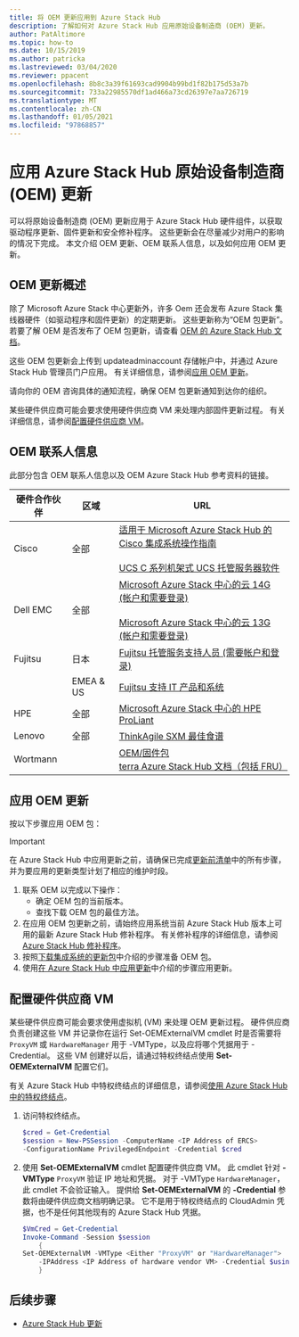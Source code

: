 ```yaml
---
title: 将 OEM 更新应用到 Azure Stack Hub
description: 了解如何对 Azure Stack Hub 应用原始设备制造商 (OEM) 更新。
author: PatAltimore
ms.topic: how-to
ms.date: 10/15/2019
ms.author: patricka
ms.lastreviewed: 03/04/2020
ms.reviewer: ppacent
ms.openlocfilehash: 8b8c3a39f61693cad9904b99bd1f82b175d53a7b
ms.sourcegitcommit: 733a22985570df1ad466a73cd26397e7aa726719
ms.translationtype: MT
ms.contentlocale: zh-CN
ms.lasthandoff: 01/05/2021
ms.locfileid: "97868857"
---
```

# <a name="apply-azure-stack-hub-original-equipment-manufacturer-oem-updates"></a>应用 Azure Stack Hub 原始设备制造商 (OEM) 更新

可以将原始设备制造商 (OEM) 更新应用于 Azure Stack Hub 硬件组件，以获取驱动程序更新、固件更新和安全修补程序。 这些更新会在尽量减少对用户的影响的情况下完成。 本文介绍 OEM 更新、OEM 联系人信息，以及如何应用 OEM 更新。

## <a name="overview-of-oem-updates"></a>OEM 更新概述

除了 Microsoft Azure Stack 中心更新外，许多 Oem 还会发布 Azure Stack 集线器硬件（如驱动程序和固件更新）的定期更新。 这些更新称为“OEM 包更新”。 若要了解 OEM 是否发布了 OEM 包更新，请查看 [OEM 的 Azure Stack Hub 文档](#oem-contact-information)。

这些 OEM 包更新会上传到 updateadminaccount 存储帐户中，并通过 Azure Stack Hub 管理员门户应用。 有关详细信息，请参阅[应用 OEM 更新](#apply-oem-updates)。

请向你的 OEM 咨询具体的通知流程，确保 OEM 包更新通知到达你的组织。

某些硬件供应商可能会要求使用硬件供应商 VM 来处理内部固件更新过程。 有关详细信息，请参阅[配置硬件供应商 VM](#configure-hardware-vendor-vm)。

## <a name="oem-contact-information"></a>OEM 联系人信息

此部分包含 OEM 联系人信息以及 OEM Azure Stack Hub 参考资料的链接。

| 硬件合作伙伴 | 区域 | URL |
|-----|----|-----|
| Cisco | 全部 | [适用于 Microsoft Azure Stack Hub 的 Cisco 集成系统操作指南](https://aka.ms/aa708e2)<br><br>[UCS C 系列机架式 UCS 托管服务器软件](https://aka.ms/aa700rq) |
| Dell EMC | 全部 | [Microsoft Azure Stack 中心的云 14G (帐户和需要登录) ](https://support.emc.com/downloads/44615_Cloud-for-Microsoft-Azure-Stack-14G)<br><br>[Microsoft Azure Stack 中心的云 13G (帐户和需要登录) ](https://support.emc.com/downloads/42238_Cloud-for-Microsoft-Azure-Stack-13G) |
| Fujitsu | 日本 | [Fujitsu 托管服务支持人员 (需要帐户和登录) ](https://eservice.fujitsu.com/supportdesk-web/) |
|  | EMEA & US | [Fujitsu 支持 IT 产品和系统](https://support.ts.fujitsu.com/IndexContact.asp?lng=COM&ln=no&LC=del) |
| HPE | 全部 | [Microsoft Azure Stack 中心的 HPE ProLiant](http://www.hpe.com/info/MASupdates) |
| Lenovo | 全部 | [ThinkAgile SXM 最佳食谱](https://datacentersupport.lenovo.com/us/en/solutions/ht505122)
| Wortmann |  | [OEM/固件包](https://aka.ms/AA6z600)<br>[terra Azure Stack Hub 文档（包括 FRU）](https://aka.ms/aa6zktc)

## <a name="apply-oem-updates"></a>应用 OEM 更新

按以下步骤应用 OEM 包：

> [!IMPORTANT]
> 在 Azure Stack Hub 中应用更新之前，请确保已完成[更新前清单](release-notes-checklist.md)中的所有步骤，并为要应用的更新类型计划了相应的维护时段。

1. 联系 OEM 以完成以下操作：
      - 确定 OEM 包的当前版本。  
      - 查找下载 OEM 包的最佳方法。  
2. 在应用 OEM 包更新之前，请始终应用系统当前 Azure Stack Hub 版本上可用的最新 Azure Stack Hub 修补程序。 有关修补程序的详细信息，请参阅 [Azure Stack Hub 修补程序](azure-stack-servicing-policy.md)。
3. 按照[下载集成系统的更新包](azure-stack-servicing-policy.md)中介绍的步骤准备 OEM 包。
4. 使用[在 Azure Stack Hub 中应用更新](azure-stack-apply-updates.md)中介绍的步骤应用更新。

## <a name="configure-hardware-vendor-vm"></a>配置硬件供应商 VM

某些硬件供应商可能会要求使用虚拟机 (VM) 来处理 OEM 更新过程。 硬件供应商负责创建这些 VM 并记录你在运行 Set-OEMExternalVM cmdlet 时是否需要将 `ProxyVM` 或 `HardwareManager` 用于 -VMType，以及应将哪个凭据用于 -Credential。 这些 VM 创建好以后，请通过特权终结点使用 **Set-OEMExternalVM** 配置它们。

有关 Azure Stack Hub 中特权终结点的详细信息，请参阅[使用 Azure Stack Hub 中的特权终结点](azure-stack-privileged-endpoint.md)。

1. 访问特权终结点。

    ```powershell  
    $cred = Get-Credential
    $session = New-PSSession -ComputerName <IP Address of ERCS>
    -ConfigurationName PrivilegedEndpoint -Credential $cred
    ```

2. 使用 **Set-OEMExternalVM** cmdlet 配置硬件供应商 VM。 此 cmdlet 针对 **-VMType** `ProxyVM` 验证 IP 地址和凭据。 对于 -VMType `HardwareManager`，此 cmdlet 不会验证输入。 提供给 **Set-OEMExternalVM** 的 **-Credential** 参数将由硬件供应商文档明确记录。  它不是用于特权终结点的 CloudAdmin 凭据，也不是任何其他现有的 Azure Stack Hub 凭据。

    ```powershell  
    $VmCred = Get-Credential
    Invoke-Command -Session $session
        {
    Set-OEMExternalVM -VMType <Either "ProxyVM" or "HardwareManager">
        -IPAddress <IP Address of hardware vendor VM> -Credential $using:VmCred
        }
    ```

## <a name="next-steps"></a>后续步骤

- [Azure Stack Hub 更新](azure-stack-updates.md)
